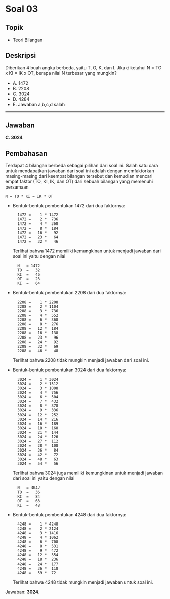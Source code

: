 # Soal 03

## Topik

* Teori Bilangan

## Deskripsi

Diberikan 4 buah angka berbeda, yaitu T, O, K, dan I. Jika diketahui N = TO x KI = IK x OT, berapa nilai N terbesar yang mungkin?

* A. 1472
* B. 2208
* C. 3024
* D. 4284
* E. Jawaban a,b,c,d salah

---

## Jawaban

**C. 3024**

## Pembahasan

Terdapat 4 bilangan berbeda sebagai pilihan dari soal ini. Salah satu cara untuk mendapatkan jawaban dari soal ini adalah dengan memfaktorkan masing-masing dari keempat bilangan tersebut dan kemudian mencari empat faktor (TO, KI, IK, dan OT) dari sebuah bilangan yang memenuhi persamaan

    N = TO * KI = IK * OT

* Bentuk-bentuk pembentukan 1472 dari dua faktornya:

        1472 =    1 * 1472
        1472 =    2 *  736
        1472 =    4 *  368
        1472 =    8 *  184
        1472 =   16 *   92
        1472 =   23 *   64
        1472 =   32 *   46

    Terlihat bahwa 1472 memiliki kemungkinan untuk menjadi jawaban dari soal ini yaitu dengan nilai
        
        N   = 1472
        TO  =   32
        KI  =   46
        OT  =   23
        KI  =   64

* Bentuk-bentuk pembentukan 2208 dari dua faktornya:

        2208 =    1 * 2208
        2208 =    2 * 1104
        2208 =    3 *  736
        2208 =    4 *  552
        2208 =    6 *  368
        2208 =    8 *  276
        2208 =   12 *  184
        2208 =   16 *  138
        2208 =   23 *   96
        2208 =   24 *   92
        2208 =   32 *   69
        2208 =   46 *   48

    Terlihat bahwa 2208 tidak mungkin menjadi jawaban dari soal ini.

> 

* Bentuk-bentuk pembentukan 3024 dari dua faktornya:

        3024 =    1 * 3024
        3024 =    2 * 1512
        3024 =    3 * 1008
        3024 =    4 *  756
        3024 =    6 *  504
        3024 =    7 *  432
        3024 =    8 *  378
        3024 =    9 *  336
        3024 =   12 *  252
        3024 =   14 *  216
        3024 =   16 *  189
        3024 =   18 *  168
        3024 =   21 *  144
        3024 =   24 *  126
        3024 =   27 *  112
        3024 =   28 *  108
        3024 =   36 *   84
        3024 =   42 *   72
        3024 =   48 *   63
        3024 =   54 *   56

    Terlihat bahwa 3024 juga memiliki kemungkinan untuk menjadi jawaban dari soal ini yaitu dengan nilai
        
        N   = 3042
        TO  =   36
        KI  =   84
        OT  =   63
        KI  =   48

* Bentuk-bentuk pembentukan 4248 dari dua faktornya:

        4248 =    1 * 4248
        4248 =    2 * 2124
        4248 =    3 * 1416
        4248 =    4 * 1062
        4248 =    6 *  708
        4248 =    8 *  531
        4248 =    9 *  472
        4248 =   12 *  354
        4248 =   18 *  236
        4248 =   24 *  177
        4248 =   36 *  118
        4248 =   59 *  72

    Terlihat bahwa 4248 tidak mungkin menjadi jawaban untuk soal ini.

Jawaban: **3024**.
